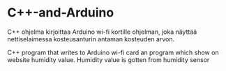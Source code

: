 # C++-and-Arduino



C++ ohjelma kirjoittaa Arduino wi-fi kortille ohjelman, joka näyttää nettiselaimessa kosteusanturin antaman kosteuden arvon.

C++ program that writes to Arduino wi-fi card an program which show on website humidity value. Humidity value is gotten from humidity sensor

